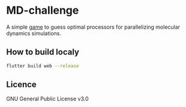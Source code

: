 # MD-challenge

A simple [game](https://md-challenge.github.io/) to guess optimal processors for parallelizing molecular dynamics simulations.

## How to build localy

```bash
flutter build web --release
```

## Licence

GNU General Public License v3.0
